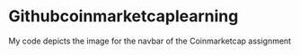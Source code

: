 # Githubcoinmarketcaplearning
My code depicts the image for the navbar of the Coinmarketcap assignment
